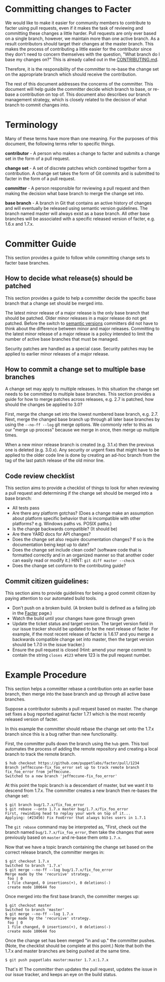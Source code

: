 Committing changes to Facter
====

We would like to make it easier for community members to contribute to facter
using pull requests, even if it makes the task of reviewing and committing
these changes a little harder.  Pull requests are only ever based on a single
branch, however, we maintain more than one active branch.  As a result
contributors should target their changes at the master branch. This makes the
process of contributing a little easier for the contributor since they don't
need to concern themselves with the question, "What branch do I base my changes
on?"  This is already called out in the [CONTRIBUTING.md](http://goo.gl/XRH2J).

Therefore, it is the responsibility of the committer to re-base the change set
on the appropriate branch which should receive the contribution.

The rest of this document addresses the concerns of the committer.  This
document will help guide the committer decide which branch to base, or re-base
a contribution on top of.  This document also describes our branch management
strategy, which is closely related to the decision of what branch to commit
changes into.

Terminology
====

Many of these terms have more than one meaning.  For the purposes of this
document, the following terms refer to specific things.

**contributor** - A person who makes a change to facter and submits a change
set in the form of a pull request.

**change set** - A set of discrete patches which combined together form a
contribution.  A change set takes the form of Git commits and is submitted to
facter in the form of a pull request.

**committer** - A person responsible for reviewing a pull request and then
making the decision what base branch to merge the change set into.

**base branch** - A branch in Git that contains an active history of changes
and will eventually be released using semantic version guidelines.  The branch
named master will always exist as a base branch.  All other base branches will
be associated with a specific released version of facter, e.g. 1.6.x and 1.7.x.

Committer Guide
====

This section provides a guide to follow while committing change sets to facter
base branches.

How to decide what release(s) should be patched
---

This section provides a guide to help a committer decide the specific base
branch that a change set should be merged into.

The latest minor release of a major release is the only base branch that should
be patched. Older minor releases in a major release do not get patched. Before
the switch to [semantic versions](http://semver.org/) committers did not have
to think about the difference between minor and major releases.  Committing to
the latest minor release of a major release is a policy intended to limit the
number of active base branches that must be managed.

Security patches are handled as a special case.  Security patches may be
applied to earlier minor releases of a major release.

How to commit a change set to multiple base branches
---

A change set may apply to multiple releases.  In this situation the change set
needs to be committed to multiple base branches.  This section provides a guide
for how to merge patches across releases, e.g. 2.7 is patched, how should the
changes be applied to 3.0?

First, merge the change set into the lowest numbered base branch, e.g. 2.7.
Next, merge the changed base branch up through all later base branches by using
the `--no-ff --log` git merge options.  We commonly refer to this as our "merge
up process" because we merge in once, then merge up multiple times.

When a new minor release branch is created (e.g. 3.1.x) then the previous one
is deleted (e.g. 3.0.x). Any security or urgent fixes that might have to be
applied to the older code line is done by creating an ad-hoc branch from the
tag of the last patch release of the old minor line.

Code review checklist
---

This section aims to provide a checklist of things to look for when reviewing a
pull request and determining if the change set should be merged into a base
branch:

 * All tests pass
 * Are there any platform gotchas? (Does a change make an assumption about
   platform specific behavior that is incompatible with other platforms?  e.g.
   Windows paths vs. POSIX paths.)
 * Is the change backwards compatible? (It should be)
 * Are there YARD docs for API changes?
 * Does the change set also require documentation changes? If so is the
   documentation being kept up to date?
 * Does the change set include clean code?  (software code that is formatted
   correctly and in an organized manner so that another coder can easily read
   or modify it.)  HINT: `git diff master --check`
 * Does the change set conform to the contributing guide?


Commit citizen guidelines:
---

This section aims to provide guidelines for being a good commit citizen by
paying attention to our automated build tools.

 * Don’t push on a broken build.  (A broken build is defined as a failing job
   in the [Facter](https://jenkins.puppetlabs.com/view/Facter/)
   page.)
 * Watch the build until your changes have gone through green
 * Update the ticket status and target version.  The target version field in
   our issue tracker should be updated to be the next release of facter.  For
   example, if the most recent release of facter is 1.6.17 and you merge a
   backwards compatible change set into master, then the target version should
   be 1.7.0 in the issue tracker.)
 * Ensure the pull request is closed (Hint: amend your merge commit to contain
   the string `closes #123` where 123 is the pull request number.

Example Procedure
====

This section helps a committer rebase a contribution onto an earlier base
branch, then merge into the base branch and up through all active base
branches.

Suppose a contributor submits a pull request based on master.  The change set
fixes a bug reported against facter 1.7.1 which is the most recently released
version of facter.

In this example the committer should rebase the change set onto the 1.7.x
branch since this is a bug rather than new functionality.

First, the committer pulls down the branch using the `hub` gem.  This tool
automates the process of adding the remote repository and creating a local
branch to track the remote branch.

    $ hub checkout https://github.com/puppetlabs/facter/pull/1234
    Branch jeffmccune-fix_foo_error set up to track remote branch fix_foo_error from jeffmccune.
    Switched to a new branch 'jeffmccune-fix_foo_error'

At this point the topic branch is a descendant of master, but we want it to
descend from 1.7.x.  The committer creates a new branch then re-bases the
change set:

    $ git branch bug/1.7.x/fix_foo_error
    $ git rebase --onto 1.7.x master bug/1.7.x/fix_foo_error
    First, rewinding head to replay your work on top of it...
    Applying: (#23456) Fix FooError that always bites users in 1.7.1

The `git rebase` command may be interpreted as, "First, check out the branch
named `bug/1.7.x/fix_foo_error`, then take the changes that were previously
based on `master` and re-base them onto `1.7.x`.

Now that we have a topic branch containing the change set based on the correct
release branch, the committer merges in:

    $ git checkout 1.7.x
    Switched to branch '1.7.x'
    $ git merge --no-ff --log bug/1.7.x/fix_foo_error
    Merge made by the 'recursive' strategy.
     foo | 0
     1 file changed, 0 insertions(+), 0 deletions(-)
     create mode 100644 foo

Once merged into the first base branch, the committer merges up:

    $ git checkout master
    Switched to branch 'master'
    $ git merge --no-ff --log 1.7.x
    Merge made by the 'recursive' strategy.
     foo | 0
     1 file changed, 0 insertions(+), 0 deletions(-)
     create mode 100644 foo

Once the change set has been merged "in and up." the committer pushes.  (Note,
the checklist should be complete at this point.)  Note that both the 1.7.x and
master branches are being pushed at the same time.

    $ git push puppetlabs master:master 1.7.x:1.7.x

That's it!  The committer then updates the pull request, updates the issue in
our issue tracker, and keeps an eye on the build status.

